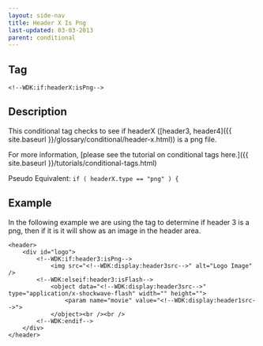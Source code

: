 ```yaml
---
layout: side-nav
title: Header X Is Png
last-updated: 03-03-2013
parent: conditional
---
```



## Tag

`<!--WDK:if:headerX:isPng-->`

## Description

This conditional tag checks to see if headerX ([header3, header4]({{ site.baseurl }}/glossary/conditional/header-x.html)) is a png file.

For more information, [please see the tutorial on conditional tags here.]({{ site.baseurl }}/tutorials/conditional-tags.html)

Pseudo Equivalent:
`if ( headerX.type == "png" ) {`

## Example
In the following example we are using the tag to determine if header 3 is a png, then if it is it will show as an image in the header area.

~~~
<header>
	<div id="logo">
		<!--WDK:if:header3:isPng-->
			<img src="<!--WDK:display:header3src-->" alt="Logo Image" />
		<!--WDK:elseif:header3:isFlash-->
			<object data="<!--WDK:display:header3src-->" type="application/x-shockwave-flash" width="" height="">
				<param name="movie" value="<!--WDK:display:header1src-->">
			</object><br /><br />
		<!--WDK:endif-->
	</div>
</header>
~~~